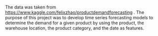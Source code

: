 The data was taken from https://www.kaggle.com/felixzhao/productdemandforecasting .  The purpose of this project was to develop time series forecasting models to determine the demand for a given product by using the product, the warehouse location, the product category, and the date as features.
